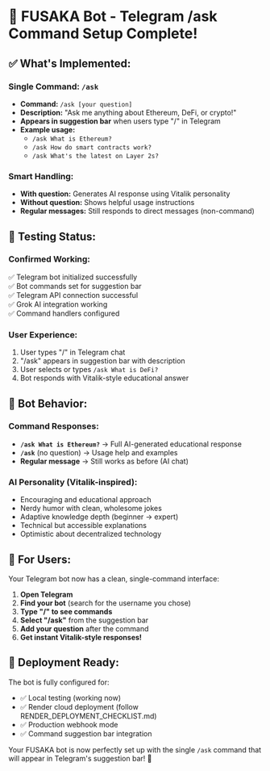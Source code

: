 # 🎯 FUSAKA Bot - Telegram /ask Command Setup Complete!

## ✅ What's Implemented:

### Single Command: `/ask`
- **Command:** `/ask [your question]`
- **Description:** "Ask me anything about Ethereum, DeFi, or crypto!"
- **Appears in suggestion bar** when users type "/" in Telegram
- **Example usage:**
  - `/ask What is Ethereum?`
  - `/ask How do smart contracts work?`
  - `/ask What's the latest on Layer 2s?`

### Smart Handling:
- **With question:** Generates AI response using Vitalik personality
- **Without question:** Shows helpful usage instructions
- **Regular messages:** Still responds to direct messages (non-command)

## 🚀 Testing Status:

### Confirmed Working:
✅ Telegram bot initialized successfully  
✅ Bot commands set for suggestion bar  
✅ Telegram API connection successful  
✅ Grok AI integration working  
✅ Command handlers configured  

### User Experience:
1. User types "/" in Telegram chat
2. "/ask" appears in suggestion bar with description
3. User selects or types `/ask What is DeFi?`
4. Bot responds with Vitalik-style educational answer

## 🎯 Bot Behavior:

### Command Responses:
- **`/ask What is Ethereum?`** → Full AI-generated educational response
- **`/ask`** (no question) → Usage help and examples
- **Regular message** → Still works as before (AI chat)

### AI Personality (Vitalik-inspired):
- Encouraging and educational approach
- Nerdy humor with clean, wholesome jokes  
- Adaptive knowledge depth (beginner → expert)
- Technical but accessible explanations
- Optimistic about decentralized technology

## 📱 For Users:

Your Telegram bot now has a clean, single-command interface:

1. **Open Telegram**
2. **Find your bot** (search for the username you chose)
3. **Type "/" to see commands**
4. **Select "/ask"** from the suggestion bar
5. **Add your question** after the command
6. **Get instant Vitalik-style responses!**

## 🚀 Deployment Ready:

The bot is fully configured for:
- ✅ Local testing (working now)
- ✅ Render cloud deployment (follow RENDER_DEPLOYMENT_CHECKLIST.md)
- ✅ Production webhook mode
- ✅ Command suggestion bar integration

Your FUSAKA bot is now perfectly set up with the single `/ask` command that will appear in Telegram's suggestion bar! 🎉